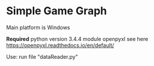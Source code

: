 Simple Game Graph
=================

Main platform is Windows

**Required**
python version 3.4.4
module openpyxl see here https://openpyxl.readthedocs.io/en/default/

Use: run file "dataReader.py"
